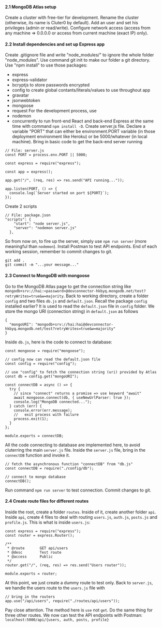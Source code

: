 #### 2.1 MongoDB Atlas setup
Create a cluster with free-tier for development. Rename the cluster (otherwise, its name is Cluter0 by default).
Add an user and set his privileges (admin or read/write).
Configure network access (access from any machine => 0.0.0.0 or access from current machine (exact IP) only).

#### 2.2 Install dependencies and set up Express app
Create .gitignore file and write "node_modules/" to ignore the whole folder "node_modules".
Use command git init to make our folder a git directory.
Use "npm install" to use those packages:
* express
* express-validator
* bcryptjs to store passwords encrypted
* config to create global contants/literals/values to use throughout app
* gravatar
* jsonwebtoken
* mongoose
* request
For the development process, use
* nodemon
* concurrently to run front-end React and back-end Express at the same time
with command `npm install -D`.
Create server.js file.
Declare a variable "PORT" that can either be environment.PORT variable (in those deployment environment like Heroku) or be 5000/whatever (in local machine).
Bring in basic code to get the back-end server running
```
// File: server.js
const PORT = process.env.PORT || 5000;

const express = require("express");

const app = express();

app.get("/", (req, res) => res.send("API running..."));

app.listen(PORT, () => {
  console.log(`Server started on port ${PORT}`);
});
```
Create 2 scripts
```
// File: package.json
"scripts": {
    "start": "node server.js",
    "server": "nodemon server.js"
  },
```
So from now on, to fire up the server, simply use `npm run server` (more meaningful than `nodemon`).
Install Postman to test API endpoints.
End of each working session, remember to commit changes to git.
```
git add .
git commit -m "...your message..."
```
#### 2.3 Connect to MongoDB with mongoose
Go to the MongoDB Atlas page to get the connection string like `mongodb+srv://hai:<password>@devconnector-hkbyq.mongodb.net/test?retryWrites=true&w=majority`.
Back to working directory, create a folder `config` and two files `db.js` and `default.json`. Recall the package `config` installed earlier? It is used to read the `default.json` file in `config` folder.
We store the mongo URI (connection string) in `default.json` as follows
```
{
  "mongoURI": "mongodb+srv://hai:hai@devconnector-hkbyq.mongodb.net/test?retryWrites=true&w=majority"
}
```
Inside `db.js`, here is the code to connect to database:
```
const mongoose = require("mongoose");

// config now can read the default.json file
const config = require("config");

// use "config" to fetch the connection string (uri) provided by Atlas
const db = config.get("mongoURI");

const connectDB = async () => {
  try {
    // since "connect" returns a promise => use keyword "await"
    await mongoose.connect(db, { useNewUrlParser: true });
    console.log("MongoDB connected...");
  } catch (err) {
    console.error(err.message);
    //   exit process with failure
    process.exit(1);
  }
};

module.exports = connectDB;
```
All the code connecting to database are implemented here, to avoid cluterring the main `server.js` file.
Inside the `server.js` file, bring in the `connectDB` function and invoke it.
```
// fetch the asynchronous function "connectDB" from "db.js"
const connectDB = require("./config/db");

// connect to mongo database
connectDB();
```
Run command `npm run server` to test connection.
Commit changes to git.
#### 2.4 Create route files for different routes
Inside the root, create a folder `routes`. Inside of it, create another folder `api`. Inside `api`, create 4 files to deal with routing `users.js`, `auth.js`, `posts.js` and `profile.js`.
This is what is inside `users.js`:
```
const express = require("express");
const router = express.Router();

/**
 * @route       GET api/users
 * @desc        Test route
 * @access      Public
 */
router.get("/", (req, res) => res.send("Users router"));

module.exports = router;
```
At this point, we just create a dummy route to test only.
Back to `server.js`, we handle the users route to the `users.js` file with
```
// bring in the routers
app.use("/api/users", require("./routes/api/users"));
```
Pay close attention. The method here is `use` not `get`.
Do the same thing for three other routes.
We now can test the API endpoints with Postman: `localhost:5000/api/{users, auth, posts, profile}`